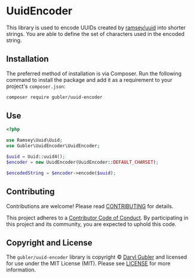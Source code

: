 # UuidEncoder

This library is used to encode UUIDs created by [ramsey/uuid][ramsey-uuid] into shorter strings. You are able to define the set of characters used in the encoded string.

## Installation

The preferred method of installation is via Composer. Run the following command to install the package and add it as a requirement to your project's `composer.json`:

```bash
composer require gubler/uuid-encoder
```

## Use

```php
<?php

use Ramsey\Uuid\Uuid;
use Gubler\UuidEncoder\UuidEncoder;

$uuid = Uuid::uuid4();
$encoder = new UuidEncoder(UuidEncoder::DEFAULT_CHARSET);

$encodedString = $encoder->encode($uuid);
```




## Contributing

Contributions are welcome! Please read [CONTRIBUTING][contributing] for details.

This project adheres to a [Contributor Code of Conduct][conduct]. By participating in this project and its community, you are expected to uphold this code.

## Copyright and License

The `gubler/uuid-encoder` library is copyright © [Daryl Gubler](http://dev88.co/) and licensed for use under the MIT License (MIT). Please see [LICENSE][] for more information.

[ramsey-uuid]: https://github.com/ramsey/uuid
[conduct]: https://github.com/gubler/uuid-encoder/blob/master/CODE_OF_CONDUCT.md
[composer]: http://getcomposer.org/
[contributing]: https://github.com/gubler/uuid-encoder/blob/master/CONTRIBUTING.md
[source]: https://github.com/gubler/uuid-encoder
[release]: https://packagist.org/packages/gubler/uuid-encoder
[license]: https://github.com/gubler/uuid-encoder/blob/master/LICENSE
[build]: https://travis-ci.org/gubler/uuid-encoder
[coverage]: https://coveralls.io/r/gubler/uuid-encoder?branch=master
[downloads]: https://packagist.org/packages/gubler/uuid-encoder
